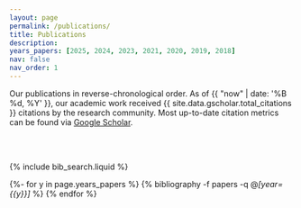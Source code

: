 ```yaml
---
layout: page
permalink: /publications/
title: Publications
description:
years_papers: [2025, 2024, 2023, 2021, 2020, 2019, 2018]
nav: false
nav_order: 1
---
```


<!-- _pages/publications.md -->

<div class="publications">

Our publications in reverse-chronological order. As of {{ "now" | date: '%B %d, %Y' }}, our academic work received {{ site.data.gscholar.total_citations }} citations by the research community.
Most up-to-date citation metrics can be found via <a href="https://gscholar.patrickkastner.de">Google Scholar</a>.

<br>
<br>

<!-- _pages/publications.md -->

<!-- Bibsearch Feature -->

{% include bib_search.liquid %}

{%- for y in page.years_papers %}
{% bibliography -f papers -q @*[year={{y}}]* %}
{% endfor %}